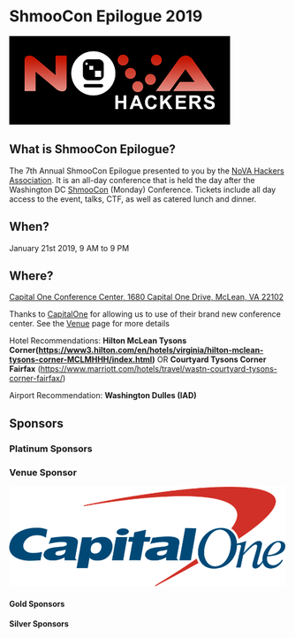# ShmooCon Epilogue 2019

![](imgs/novahackers.png)

## What is ShmooCon Epilogue?

The 7th Annual ShmooCon Epilogue presented to you by the [NoVA Hackers Association](http://www.novahackers.com/). It is an all-day conference that is held the day after the Washington DC [ShmooCon](https://www.shmoocon.org/) (Monday) Conference. Tickets include all day access to the event, talks, CTF, as well as catered lunch and dinner. 

## When?

January 21st 2019, 9 AM to 9 PM

## Where? 

[Capital One Conference Center, 1680 Capital One Drive, McLean, VA 22102](https://goo.gl/maps/5iu2ZvFbobM2)

Thanks to [CapitalOne](https://www.capitalone.com) for allowing us to use of their brand new conference center. See the [Venue](venue.md) page for more details

Hotel Recommendations: **Hilton McLean Tysons Corner(https://www3.hilton.com/en/hotels/virginia/hilton-mclean-tysons-corner-MCLMHHH/index.html)** OR **Courtyard Tysons Corner Fairfax** (https://www.marriott.com/hotels/travel/wastn-courtyard-tysons-corner-fairfax/)

Airport Recommendation: **Washington Dulles (IAD)**

## Sponsors 

### Platinum Sponsors


### Venue Sponsor

<a href="https://www.capitalone.com"><img width=500px src="imgs/capitalone.png"></a>


#### Gold Sponsors


#### Silver Sponsors


